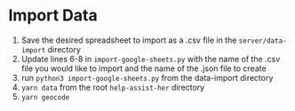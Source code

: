 # Import Data

1.  Save the desired spreadsheet to import as a .csv file in the `server/data-import` directory
1.  Update lines 6-8 in `import-google-sheets.py` with the name of the .csv file you would like to
    import and the name of the .json file to create
1.  run `python3 import-google-sheets.py` from the data-import directory
1.  `yarn data` from the root `help-assist-her` directory
1.  `yarn geocode`
